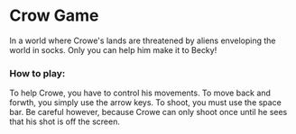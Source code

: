 # Crow Game

In a world where Crowe's lands are threatened by aliens enveloping the world in socks. Only you can help him make it to Becky!

### How to play:

To help Crowe, you have to control his movements. To move back and forwth, you simply use the arrow keys. To shoot, you must use the space bar. Be careful however, because Crowe can only shoot once until he sees that his shot is off the screen.
